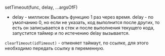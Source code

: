 setTimeout(func, delay, …argsOfF)
- delay - миллисек
Вызвать функцию 1 раз через время. delay - по умолчанию 0, но если не указать, код выполнится после других, то есть он записывается в стек и после выполнения текущего кода, запустится таймер и по истечению delay вызывается.

`clearTimeout(idTimeout)` - отменяет таймаут, по ссылке, для этого необходимо передать ссылку в переменную.